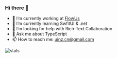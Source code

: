 ### Hi there 👋


- 🔭 I’m currently working at [FlowUs](https://flowus.cn/)
- 🌱 I’m currently learning SwfitUI & .net
- 🤔 I’m looking for help with Rich-Text Collaboration
- 💬 Ask me about TypeScript
- 📫 How to reach me: [uinz.cn@gmail.com](uinz.cn@gmail.com)


![stats](https://github-readme-stats.vercel.app/api?username=uinz&show_icons=true&theme=nord)
